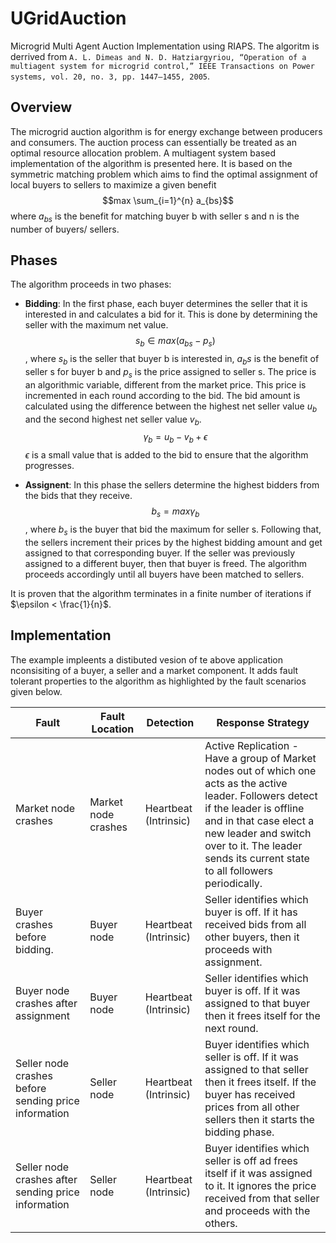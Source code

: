 # UGridAuction
Microgrid Multi Agent Auction Implementation using RIAPS. The algoritm is derrived from `A. L. Dimeas and N. D. Hatziargyriou, “Operation of a multiagent system for microgrid control,” IEEE Transactions on Power systems, vol. 20, no. 3, pp. 1447–1455, 2005`.

## Overview
The microgrid auction algorithm is for energy exchange between producers and consumers. The auction process can essentially be treated as an optimal resource allocation problem. A multiagent system based implementation of the algorithm is presented here. It is based on the symmetric matching problem which aims to find the optimal assignment of local buyers to sellers to maximize a given benefit 
$$max \sum_{i=1}^{n} a_{bs}$$
where $a_{bs}$ is the benefit for matching buyer b with seller s and n is the number of buyers/ sellers.

## Phases
The algorithm proceeds in two phases:
- **Bidding**: In the first phase, each buyer determines the seller that it is interested in and calculates a bid for it. This is done by determining the seller with the maximum net value.
  $$s_b \in max \left( a_{bs} - p_s \right)$$,
where $s_b$ is the seller that buyer b is interested in, $a_bs$ is the benefit of seller s for buyer b and $p_s$ is the price assigned to seller s. The price is an algorithmic variable, different from the market price. This price is incremented in each round according to the bid. The bid amount is calculated using the difference between the highest net seller value $u_b$ and the second highest net seller value $v_b$.
$$\gamma_b = u_b - v_b + \epsilon$$
$\epsilon$ is a small value that is added to the bid to ensure that the algorithm progresses.

- **Assignent**: In this phase the sellers determine the highest bidders from the bids that they receive.
  $$b_s = max{\gamma_b}$$,
where $b_s$ is the buyer that bid the maximum for seller s.
Following that, the sellers increment their prices by the highest bidding amount and get assigned to that corresponding buyer. If the seller was previously assigned to a different buyer, then that buyer is freed. The algorithm proceeds accordingly until all buyers have been matched to sellers.

It is proven that the algorithm terminates in a finite number of iterations if $\epsilon < \frac{1}{n}$.

## Implementation

The example impleents a distibuted vesion of te above application nconsisiting of a buyer, a seller and a market component. It adds fault tolerant properties to the algorithm as highlighted by the fault scenarios given below.

| Fault | Fault Location | Detection | Response Strategy |
|-------|----------------|-----------|--------------------|
| Market node crashes| Market node crashes| Heartbeat (Intrinsic)| Active Replication - Have a group of Market nodes out of which one acts as the active leader. Followers detect if the leader is offline and in that case elect a new leader and switch over to it. The leader sends its current state to all followers periodically.|
| Buyer crashes before bidding.| Buyer node| Heartbeat (Intrinsic)| Seller identifies which buyer is off. If it has received bids from all other buyers, then it proceeds with assignment.|
| Buyer node crashes after assignment| Buyer node| Heartbeat (Intrinsic) |Seller identifies which buyer is off. If it was assigned to that buyer then it frees itself for the next round.|
|Seller node crashes before sending price information| Seller node| Heartbeat (Intrinsic)| Buyer identifies which seller is off. If it was assigned to that seller then it frees itself. If the buyer has received prices from all other sellers then it starts the bidding phase.|
| Seller node crashes after sending price information| Seller node| Heartbeat (Intrinsic)| Buyer identifies which seller is off ad frees itself if it was assigned to it. It ignores the price received from that seller and proceeds with the others. |
